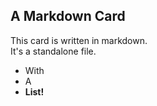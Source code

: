 ## A Markdown Card 
This card is written in markdown.  
It's a standalone file.
* With
* A
* **List!**

<meta name="sort-order" value="100">